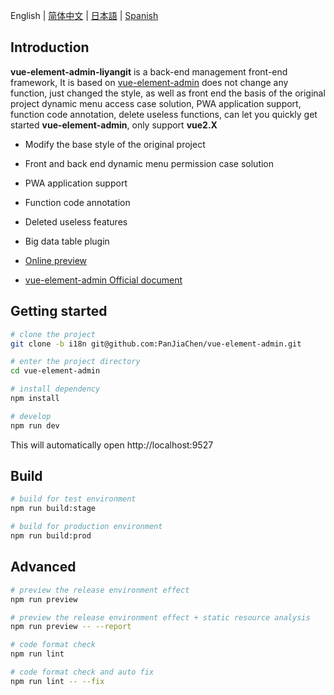 English | [简体中文](./README.zh-CN.md) | [日本語](./README.ja.md) | [Spanish](./README.es.md)

## Introduction

**vue-element-admin-liyangit** is a back-end management front-end framework, It is based on [vue-element-admin](https://panjiachen.github.io/vue-element-admin) does not change any function, just changed the style, as well as front end the basis of the original project dynamic menu access case solution, PWA application support, function code annotation, delete useless functions, can let you quickly get started **vue-element-admin**, only support **vue2.X**

* Modify the base style of the original project

* Front and back end dynamic menu permission case solution

* PWA application support

* Function code annotation

* Deleted useless features

* Big data table plugin

  
- [Online preview](https://liyang-it.github.io/vue-admin-page)

- [vue-element-admin Official document](https://github.com/PanJiaChen/vue-element-admin) 


## Getting started

```bash
# clone the project
git clone -b i18n git@github.com:PanJiaChen/vue-element-admin.git

# enter the project directory
cd vue-element-admin

# install dependency
npm install

# develop
npm run dev
```

This will automatically open http://localhost:9527

## Build

```bash
# build for test environment
npm run build:stage

# build for production environment
npm run build:prod
```

## Advanced

```bash
# preview the release environment effect
npm run preview

# preview the release environment effect + static resource analysis
npm run preview -- --report

# code format check
npm run lint

# code format check and auto fix
npm run lint -- --fix
```
